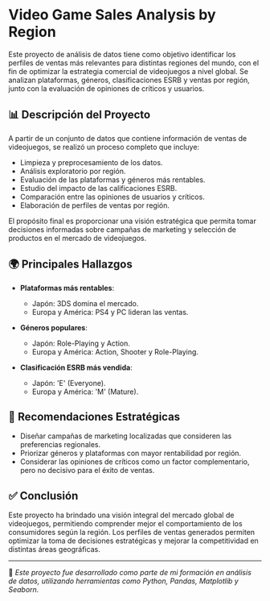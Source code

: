 # Video Game Sales Analysis by Region

Este proyecto de análisis de datos tiene como objetivo identificar los perfiles de ventas más relevantes para distintas regiones del mundo, con el fin de optimizar la estrategia comercial de videojuegos a nivel global. Se analizan plataformas, géneros, clasificaciones ESRB y ventas por región, junto con la evaluación de opiniones de críticos y usuarios.

## 📊 Descripción del Proyecto

A partir de un conjunto de datos que contiene información de ventas de videojuegos, se realizó un proceso completo que incluye:

- Limpieza y preprocesamiento de los datos.
- Análisis exploratorio por región.
- Evaluación de las plataformas y géneros más rentables.
- Estudio del impacto de las calificaciones ESRB.
- Comparación entre las opiniones de usuarios y críticos.
- Elaboración de perfiles de ventas por región.

El propósito final es proporcionar una visión estratégica que permita tomar decisiones informadas sobre campañas de marketing y selección de productos en el mercado de videojuegos.

## 🌍 Principales Hallazgos

- **Plataformas más rentables**:
  - Japón: 3DS domina el mercado.
  - Europa y América: PS4 y PC lideran las ventas.

- **Géneros populares**:
  - Japón: Role-Playing y Action.
  - Europa y América: Action, Shooter y Role-Playing.

- **Clasificación ESRB más vendida**:
  - Japón: 'E' (Everyone).
  - Europa y América: 'M' (Mature).

## 🧠 Recomendaciones Estratégicas

- Diseñar campañas de marketing localizadas que consideren las preferencias regionales.
- Priorizar géneros y plataformas con mayor rentabilidad por región.
- Considerar las opiniones de críticos como un factor complementario, pero no decisivo para el éxito de ventas.

## ✅ Conclusión

Este proyecto ha brindado una visión integral del mercado global de videojuegos, permitiendo comprender mejor el comportamiento de los consumidores según la región. Los perfiles de ventas generados permiten optimizar la toma de decisiones estratégicas y mejorar la competitividad en distintas áreas geográficas.

---

🔎 _Este proyecto fue desarrollado como parte de mi formación en análisis de datos, utilizando herramientas como Python, Pandas, Matplotlib y Seaborn._
